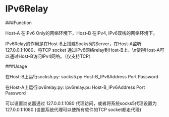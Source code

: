 # IPv6Relay

###Function

Host-A 在IPv6 Only的网络环境下，Host-B 在IPv4, IPv6双栈的网络环境下。

IPv6Relay的作用是在Host-B上搭建Socks5的Server，在Host-A监听127.0.0.1:1080，将TCP socket 通过IPv6网络relay到Host-B上。\n使得Host-A可以通过Host-B访问IPv4网络。（仅支持TCP）

###Usage

在Host-B上运行socks5.py: socks5.py Host-B_IPv6Address Port Password

在Host-A上运行ipv6relay.py: ipv6relay.pu Host-B_IPv6Address Port Password

可以设置浏览器通过 127.0.0.1:1080 代理访问，或者将系统socks5代理设置为 127.0.0.1:1080 (设置系统代理可以使所有软件的TCP socket都走代理)
